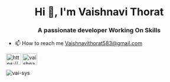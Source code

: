 <h1 align="center">Hi 👋, I'm Vaishnavi Thorat</h1>
<h3 align="center">A passionate developer Working On Skills</h3>

- 📫 How to reach me Vaishnavithorat583@gmail.com

<p align="left">
<a href="https://linkedin.com/in/https://www.linkedin.com/in/vaishnavi-thorat-79b0a4258" target="blank"><img align="center" src="https://raw.githubusercontent.com/rahuldkjain/github-profile-readme-generator/master/src/images/icons/Social/linked-in-alt.svg" alt="https://www.linkedin.com/in/vaishnavi-thorat-79b0a4258" height="30" width="40" /></a>
<a href="https://instagram.com/vaishnavit582" target="blank"><img align="center" src="https://raw.githubusercontent.com/rahuldkjain/github-profile-readme-generator/master/src/images/icons/Social/instagram.svg" alt="vaishnavit582" height="30" width="40" /></a>
</p>

<p><img align="center" src="https://github-readme-stats.vercel.app/api/top-langs?username=vai-sys&show_icons=true&locale=en&layout=compact" alt="vai-sys" /></p>


